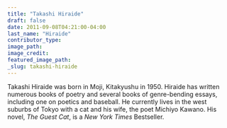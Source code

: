 ```yaml
---
title: "Takashi Hiraide"
draft: false
date: 2011-09-08T04:21:00-04:00
last_name: "Hiraide"
contributor_type:
image_path:
image_credit:
featured_image_path:
_slug: takashi-hiraide
---
```


Takashi Hiraide was born in Moji, Kitakyushu in 1950. Hiraide has written numerous books of poetry and several books of genre-bending essays, including one on poetics and baseball. He currently lives in the west suburbs of Tokyo with a cat and his wife, the poet Michiyo Kawano. His novel, _The Guest Cat_, is a _New York Times_ Bestseller.

